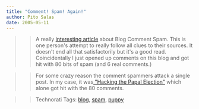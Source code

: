 ```yaml
---
title: "Comment! Spam! Again!"
author: Pito Salas
date: 2005-05-11
---
```



>>

>> A really [interesting
article](<http://www.thebishop.net/geodog/archives/2004/09/18/anatomy_of_comment_spam_script_vendors_emil_kacperski_eugene_blagodarny_and_corporate_helpers.html>)
about Blog Comment Spam. This is one person's attempt to really follow all
clues to their sources. It doesn't end all that satisfactorily but it's a good
read. Coincidentally I just opened up comments on this blog and got hit with
80 bits of spam (and 6 real comments.)

>>

>> For some crazy reason the comment spammers attack a single post. In my
case, it was[ "Hacking the Papal Election"](</weblogs/archives/000637.html>)
which alone got hit with the 80 comments.

>>

>> Technorati Tags: [blog](<http://technorati.com/tag/blog>),
[spam](<http://technorati.com/tag/spam>),
[puppy](<http://technorati.com/tag/puppy>)


